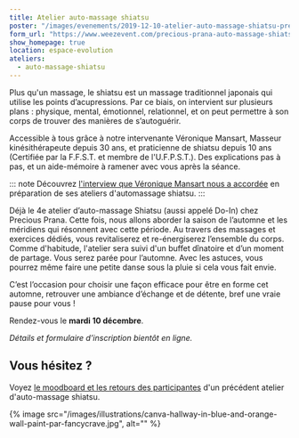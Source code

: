 ```yaml
---
title: Atelier auto-massage shiatsu
poster: "/images/evenements/2019-12-10-atelier-auto-massage-shiatsu-precious-prana.png"
form_url: "https://www.weezevent.com/precious-prana-auto-massage-shiatsu-do-in"
show_homepage: true
location: espace-evolution
ateliers:
  - auto-massage-shiatsu
---
```


Plus qu'un massage, le shiatsu est un massage traditionnel japonais qui utilise les points d’acupressions. Par ce biais, on intervient sur plusieurs plans : physique, mental, émotionnel, relationnel, et on peut permettre à son corps de trouver des manières de s’autoguérir.

Accessible à tous grâce à notre intervenante Véronique Mansart, Masseur kinésithérapeute depuis 30 ans, et praticienne de shiatsu depuis 10 ans (Certifiée par la F.F.S.T. et membre de l'U.F.P.S.T.). Des explications pas à pas, et un aide-mémoire à ramener avec vous après la séance.

::: note
Découvrez [l'interview que Véronique Mansart nous a accordée](/interviews/veronique-mansart/) en préparation de ses ateliers d'automassage shiatsu.
:::

Déjà le 4e atelier d’auto-massage Shiatsu (aussi appelé Do-In) chez Precious Prana. Cette fois, nous allons aborder la saison de l’automne et les méridiens qui résonnent avec cette période. Au travers des massages et exercices dédiés, vous revitaliserez et re-énergiserez l’ensemble du corps. Comme d'habitude, l'atelier sera suivi d'un buffet dînatoire et d’un moment de partage. Vous serez parée pour l’automne.  Avec les astuces, vous pourrez même faire une petite danse sous la pluie si cela vous fait envie.

C’est l’occasion pour choisir une façon efficace pour être en forme cet automne, retrouver une ambiance d’échange et de détente, bref une vraie pause pour vous !

Rendez-vous le **mardi 10 décembre**.

*Détails et formulaire d’inscription bientôt en ligne.*

## Vous hésitez ?

Voyez [le moodboard et les retours des participantes](/evenements/2019/02/19/atelier-auto-massage-shiatsu/#le-moodboard-et-les-retours-des-participantes) d'un précédent atelier d'auto-massage shiatsu.

{% image src="/images/illustrations/canva-hallway-in-blue-and-orange-wall-paint-par-fancycrave.jpg", alt="" %}